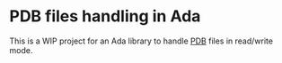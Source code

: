 PDB files handling in Ada
=========================

This is a WIP project for an Ada library to handle
[PDB](http://llvm.org/docs/PDB/index.html) files in read/write mode.
